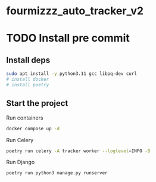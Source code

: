 # fourmizzz_auto_tracker_v2

# TODO Install pre commit

## Install deps

```bash
sudo apt install -y python3.11 gcc libpq-dev curl
# install docker
# install poetry
```

## Start the project

Run containers
```bash
docker compose up -d
```

Run Celery
```bash
poetry run celery -A tracker worker --loglevel=INFO -B
```

Run Django
```bash
poetry run python3 manage.py runserver
```

